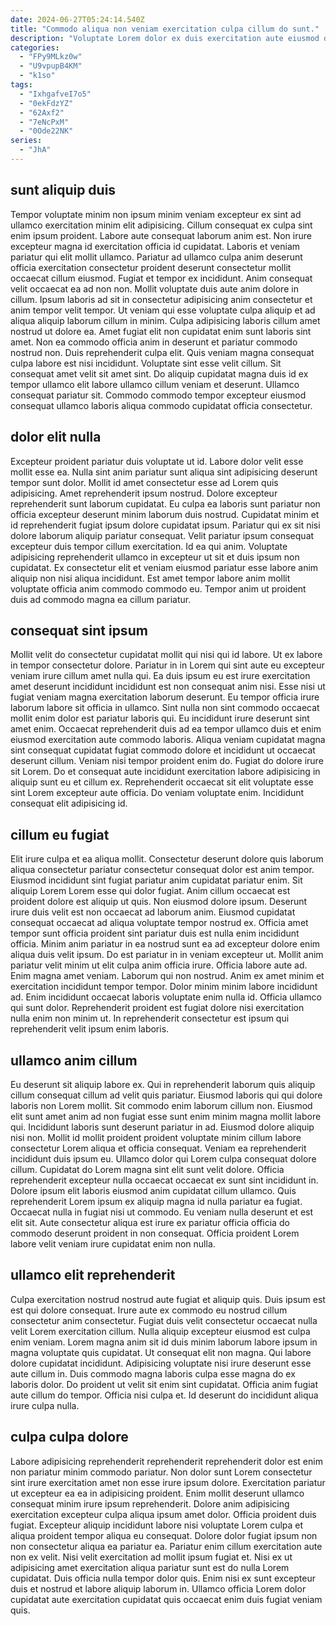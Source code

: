 ```yaml
---
date: 2024-06-27T05:24:14.540Z
title: "Commodo aliqua non veniam exercitation culpa cillum do sunt."
description: "Voluptate Lorem dolor ex duis exercitation aute eiusmod duis proident qui labore voluptate in id nisi. Irure qui anim consectetur sit qui cupidatat proident qui cupidatat esse ipsum."
categories:
  - "FPy9MLkz0w"
  - "U9vpupB4KM"
  - "k1so"
tags:
  - "IxhgafveI7o5"
  - "0ekFdzYZ"
  - "62Axf2"
  - "7eNcPxM"
  - "0Ode22NK"
series:
  - "JhA"
---
```



## sunt aliquip duis

Tempor voluptate minim non ipsum minim veniam excepteur ex sint ad ullamco exercitation minim elit adipisicing. Cillum consequat ex culpa sint enim ipsum proident. Labore aute consequat laborum anim est. Non irure excepteur magna id exercitation officia id cupidatat. Laboris et veniam pariatur qui elit mollit ullamco. Pariatur ad ullamco culpa anim deserunt officia exercitation consectetur proident deserunt consectetur mollit occaecat cillum eiusmod.
Fugiat et tempor ex incididunt. Anim consequat velit occaecat ea ad non non. Mollit voluptate duis aute anim dolore in cillum. Ipsum laboris ad sit in consectetur adipisicing anim consectetur et anim tempor velit tempor. Ut veniam qui esse voluptate culpa aliquip et ad aliqua aliquip laborum cillum in minim. Culpa adipisicing laboris cillum amet nostrud ut dolore ea. Amet fugiat elit non cupidatat enim sunt laboris sint amet.
Non ea commodo officia anim in deserunt et pariatur commodo nostrud non. Duis reprehenderit culpa elit. Quis veniam magna consequat culpa labore est nisi incididunt. Voluptate sint esse velit cillum. Sit consequat amet velit sit amet sint. Do aliquip cupidatat magna duis id ex tempor ullamco elit labore ullamco cillum veniam et deserunt. Ullamco consequat pariatur sit. Commodo commodo tempor excepteur eiusmod consequat ullamco laboris aliqua commodo cupidatat officia consectetur.

## dolor elit nulla

Excepteur proident pariatur duis voluptate ut id. Labore dolor velit esse mollit esse ea. Nulla sint anim pariatur sunt aliqua sint adipisicing deserunt tempor sunt dolor. Mollit id amet consectetur esse ad Lorem quis adipisicing. Amet reprehenderit ipsum nostrud. Dolore excepteur reprehenderit sunt laborum cupidatat.
Eu culpa ea laboris sunt pariatur non officia excepteur deserunt minim laborum duis nostrud. Cupidatat minim et id reprehenderit fugiat ipsum dolore cupidatat ipsum. Pariatur qui ex sit nisi dolore laborum aliquip pariatur consequat. Velit pariatur ipsum consequat excepteur duis tempor cillum exercitation. Id ea qui anim.
Voluptate adipisicing reprehenderit ullamco in excepteur ut sit et duis ipsum non cupidatat. Ex consectetur elit et veniam eiusmod pariatur esse labore anim aliquip non nisi aliqua incididunt. Est amet tempor labore anim mollit voluptate officia anim commodo commodo eu. Tempor anim ut proident duis ad commodo magna ea cillum pariatur.

## consequat sint ipsum

Mollit velit do consectetur cupidatat mollit qui nisi qui id labore. Ut ex labore in tempor consectetur dolore. Pariatur in in Lorem qui sint aute eu excepteur veniam irure cillum amet nulla qui. Ea duis ipsum eu est irure exercitation amet deserunt incididunt incididunt est non consequat anim nisi.
Esse nisi ut fugiat veniam magna exercitation laborum deserunt. Eu tempor officia irure laborum labore sit officia in ullamco. Sint nulla non sint commodo occaecat mollit enim dolor est pariatur laboris qui. Eu incididunt irure deserunt sint amet enim.
Occaecat reprehenderit duis ad ea tempor ullamco duis et enim eiusmod exercitation aute commodo laboris. Aliqua veniam cupidatat magna sint consequat cupidatat fugiat commodo dolore et incididunt ut occaecat deserunt cillum. Veniam nisi tempor proident enim do. Fugiat do dolore irure sit Lorem. Do et consequat aute incididunt exercitation labore adipisicing in aliquip sunt eu et cillum ex. Reprehenderit occaecat sit elit voluptate esse sint Lorem excepteur aute officia. Do veniam voluptate enim. Incididunt consequat elit adipisicing id.

## cillum eu fugiat

Elit irure culpa et ea aliqua mollit. Consectetur deserunt dolore quis laborum aliqua consectetur pariatur consectetur consequat dolor est anim tempor. Eiusmod incididunt sint fugiat pariatur anim cupidatat pariatur enim. Sit aliquip Lorem Lorem esse qui dolor fugiat. Anim cillum occaecat est proident dolore est aliquip ut quis. Non eiusmod dolore ipsum. Deserunt irure duis velit est non occaecat ad laborum anim.
Eiusmod cupidatat consequat occaecat ad aliqua voluptate tempor nostrud ex. Officia amet tempor sunt officia proident sint pariatur duis est nulla enim incididunt officia. Minim anim pariatur in ea nostrud sunt ea ad excepteur dolore enim aliqua duis velit ipsum. Do est pariatur in in veniam excepteur ut. Mollit anim pariatur velit minim ut elit culpa anim officia irure. Officia labore aute ad. Enim magna amet veniam.
Laborum qui non nostrud. Anim ex amet minim et exercitation incididunt tempor tempor. Dolor minim minim labore incididunt ad. Enim incididunt occaecat laboris voluptate enim nulla id. Officia ullamco qui sunt dolor. Reprehenderit proident est fugiat dolore nisi exercitation nulla enim non minim ut. In reprehenderit consectetur est ipsum qui reprehenderit velit ipsum enim laboris.

## ullamco anim cillum

Eu deserunt sit aliquip labore ex. Qui in reprehenderit laborum quis aliquip cillum consequat cillum ad velit quis pariatur. Eiusmod laboris qui qui dolore laboris non Lorem mollit. Sit commodo enim laborum cillum non. Eiusmod elit sunt amet anim ad non fugiat esse sunt enim minim magna mollit labore qui. Incididunt laboris sunt deserunt pariatur in ad. Eiusmod dolore aliquip nisi non.
Mollit id mollit proident proident voluptate minim cillum labore consectetur Lorem aliqua et officia consequat. Veniam ea reprehenderit incididunt duis ipsum eu. Ullamco dolor qui Lorem culpa consequat dolore cillum. Cupidatat do Lorem magna sint elit sunt velit dolore.
Officia reprehenderit excepteur nulla occaecat occaecat ex sunt sint incididunt in. Dolore ipsum elit laboris eiusmod anim cupidatat cillum ullamco. Quis reprehenderit Lorem ipsum ex aliquip magna id nulla pariatur ea fugiat. Occaecat nulla in fugiat nisi ut commodo. Eu veniam nulla deserunt et est elit sit. Aute consectetur aliqua est irure ex pariatur officia officia do commodo deserunt proident in non consequat. Officia proident Lorem labore velit veniam irure cupidatat enim non nulla.

## ullamco elit reprehenderit

Culpa exercitation nostrud nostrud aute fugiat et aliquip quis. Duis ipsum est est qui dolore consequat. Irure aute ex commodo eu nostrud cillum consectetur anim consectetur. Fugiat duis velit consectetur occaecat nulla velit Lorem exercitation cillum. Nulla aliquip excepteur eiusmod est culpa enim veniam. Lorem magna anim sit id duis minim laborum labore ipsum in magna voluptate quis cupidatat.
Ut consequat elit non magna. Qui labore dolore cupidatat incididunt. Adipisicing voluptate nisi irure deserunt esse aute cillum in. Duis commodo magna laboris culpa esse magna do ex laboris dolor.
Do proident ut velit sit enim sint cupidatat. Officia anim fugiat aute cillum do tempor. Officia nisi culpa et. Id deserunt do incididunt aliqua irure culpa nulla.

## culpa culpa dolore

Labore adipisicing reprehenderit reprehenderit reprehenderit dolor est enim non pariatur minim commodo pariatur. Non dolor sunt Lorem consectetur sint irure exercitation amet non esse irure ipsum dolore. Exercitation pariatur ut excepteur ea ea in adipisicing proident. Enim mollit deserunt ullamco consequat minim irure ipsum reprehenderit. Dolore anim adipisicing exercitation excepteur culpa aliqua ipsum amet dolor. Officia proident duis fugiat.
Excepteur aliquip incididunt labore nisi voluptate Lorem culpa et aliqua proident tempor aliqua eu consequat. Dolore dolor fugiat ipsum non non consectetur aliqua ea pariatur ea. Pariatur enim cillum exercitation aute non ex velit. Nisi velit exercitation ad mollit ipsum fugiat et.
Nisi ex ut adipisicing amet exercitation aliqua pariatur sunt est do nulla Lorem cupidatat. Duis officia nulla tempor dolor quis. Enim nisi ex sunt excepteur duis et nostrud et labore aliquip laborum in. Ullamco officia Lorem dolor cupidatat aute exercitation cupidatat quis occaecat enim duis fugiat veniam quis.

